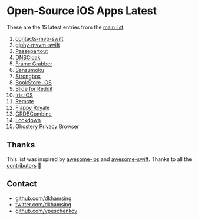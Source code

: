 # Open-Source iOS Apps Latest

These are the 15 latest entries from the [main list](https://github.com/dkhamsing/open-source-ios-apps).


1. [contacts-mvp-swift](https://github.com/tirupati17/contacts-mvp-swift)
2. [giphy-mvvm-swift](https://github.com/tirupati17/giphy-mvvm-swift)
3. [Passepartout](https://github.com/passepartoutvpn/passepartout-ios)
4. [DNSCloak](https://github.com/s-s/dnscloak)
5. [Frame Grabber](https://github.com/arthurhammer/FrameGrabber)
6. [Sansumoku](https://github.com/mkhrapov/sansumoku)
7. [Strongbox](https://github.com/strongbox-password-safe/Strongbox)
8. [BookStore-iOS](https://github.com/nsoojin/BookStore-iOS)
9. [Slide for Reddit](https://github.com/ccrama/Slide-iOS)
10. [Iris.iOS](https://github.com/Neko3000/Iris.iOS)
11. [Remote](https://github.com/michaelvillar/remote)
12. [Flappy Royale](https://github.com/flappy-royale/flappy-royale)
13. [GRDBCombine](https://github.com/groue/GRDBCombine)
14. [Lockdown](https://github.com/confirmedcode/lockdown-ios)
15. [Ghostery Privacy Browser](https://github.com/ghostery/browser-ios)

## Thanks

This list was inspired by [awesome-ios](https://github.com/vsouza/awesome-ios) and [awesome-swift](https://github.com/matteocrippa/awesome-swift). Thanks to all the [contributors](https://github.com/dkhamsing/open-source-ios-apps/graphs/contributors) 🎉 

## Contact

- [github.com/dkhamsing](https://github.com/dkhamsing)
- [twitter.com/dkhamsing](https://twitter.com/dkhamsing)
- [github.com/vpeschenkov](https://github.com/vpeschenkov)
